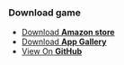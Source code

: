 <H3> Download game </h3>



<ul class="downloads">
<li><a href="https://www.amazon.com/gp/product/B08BKV9783">Download <strong>Amazon store</strong></a></li>
<li><a href="https://appgallery.huawei.com/#/app/C102838997">Download <strong>App Gallery</strong></a></li>
<li><a href="{{ site.github.repository_url }}">View On <strong>GitHub</strong></a></li>
</ul>
